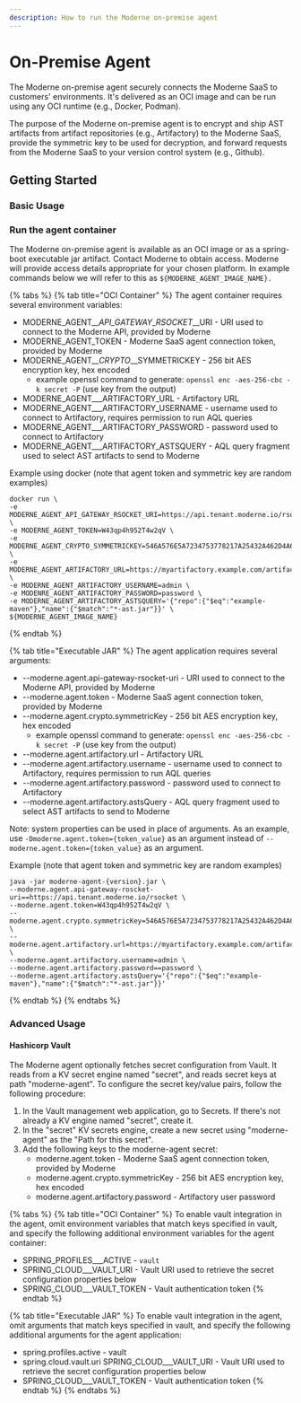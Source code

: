 ```yaml
---
description: How to run the Moderne on-premise agent
---
```


# On-Premise Agent

The Moderne on-premise agent securely connects the Moderne SaaS to customers' environments. It's delivered as an OCI image and can be run using any OCI runtime (e.g., Docker, Podman).&#x20;

The purpose of the Moderne on-premise agent is to encrypt and ship AST artifacts from artifact repositories (e.g., Artifactory) to the Moderne SaaS, provide the symmetric key to be used for decryption, and forward requests from the Moderne SaaS to your version control system (e.g., Github).

## Getting Started

### Basic Usage

### Run the agent container

The Moderne on-premise agent is available as an OCI image or as a spring-boot executable jar artifact. Contact Moderne to obtain access. Moderne will provide access details appropriate for your chosen platform. In example commands below we will refer to this as `${MODERNE_AGENT_IMAGE_NAME}.`

{% tabs %}
{% tab title="OCI Container" %}
The agent container requires several environment variables:

* MODERNE\_AGENT_\__API\_GATEWAY_\__RSOCKET_\__URI - URI used to connect to the Moderne API, provided by Moderne
* MODERNE\_AGENT\_TOKEN - Moderne SaaS agent connection token, provided by Moderne
* MODERNE\_AGENT_\__CRYPTO_\__SYMMETRICKEY - 256 bit AES encryption key, hex encoded
  * example openssl command to generate: `openssl enc -aes-256-cbc -k secret -P` (use key from the output)
* MODERNE\_AGENT_\__ARTIFACTORY\_URL - Artifactory URL
* MODERNE\_AGENT_\__ARTIFACTORY\_USERNAME - username used to connect to Artifactory, requires permission to run AQL queries
* MODERNE\_AGENT_\__ARTIFACTORY\_PASSWORD - password used to connect to Artifactory
* MODERNE\_AGENT_\__ARTIFACTORY\_ASTSQUERY - AQL query fragment used to select AST artifacts to send to Moderne



Example using docker (note that agent token and symmetric key are random examples)

```
docker run \
-e MODERNE_AGENT_API_GATEWAY_RSOCKET_URI=https://api.tenant.moderne.io/rsocket \
-e MODERNE_AGENT_TOKEN=W43qp4h952T4w2qV \
-e MODERNE_AGENT_CRYPTO_SYMMETRICKEY=546A576E5A7234753778217A25432A462D4A614E645267556B58703273357638 \
-e MODERNE_AGENT_ARTIFACTORY_URL=https://myartifactory.example.com/artifactory/ \
-e MODERNE_AGENT_ARTIFACTORY_USERNAME=admin \
-e MODENRE_AGENT_ARTIFACTORY_PASSWORD=password \
-e MODERNE_AGENT_ARTIFACTORY_ASTSQUERY='{"repo":{"$eq":"example-maven"},"name":{"$match":"*-ast.jar"}}' \
${MODERNE_AGENT_IMAGE_NAME}
```
{% endtab %}

{% tab title="Executable JAR" %}
The agent application requires several arguments:

* \--moderne.agent.api-gateway-rsocket-uri - URI used to connect to the Moderne API, provided by Moderne
* \--moderne.agent.token - Moderne SaaS agent connection token, provided by Moderne
* \--moderne.agent.crypto.symmetricKey - 256 bit AES encryption key, hex encoded
  * example openssl command to generate: `openssl enc -aes-256-cbc -k secret -P` (use key from the output)
* \--moderne.agent.artifactory.url - Artifactory URL
* \--moderne.agent.artifactory.username - username used to connect to Artifactory, requires permission to run AQL queries
* \--moderne.agent.artifactory.password - password used to connect to Artifactory
* \--moderne.agent.artifactory.astsQuery - AQL query fragment used to select AST artifacts to send to Moderne

Note: system properties can be used in place of arguments. As an example, use `-Dmoderne.agent.token={token_value}` as an argument instead of `--moderne.agent.token={token_value}` as an argument.

Example (note that agent token and symmetric key are random examples)

```
java -jar moderne-agent-{version}.jar \
--moderne.agent.api-gateway-roscket-uri==https://api.tenant.moderne.io/rsocket \
--moderne.agent.token=W43qp4h952T4w2qV \
--moderne.agent.crypto.symmetricKey=546A576E5A7234753778217A25432A462D4A614E645267556B58703273357638 \
--moderne.agent.artifactory.url=https://myartifactory.example.com/artifactory/ \
--moderne.agent.artifactory.username=admin \
--moderne.agent.artifactory.password==password \
--moderne.agent.artifactory.astsQuery='{"repo":{"$eq":"example-maven"},"name":{"$match":"*-ast.jar"}}'
```
{% endtab %}
{% endtabs %}

###

### Advanced Usage

#### Hashicorp Vault

The Moderne agent optionally fetches secret configuration from Vault. It reads from a KV secret engine named "secret", and reads secret keys at path "moderne-agent". To configure the secret key/value pairs, follow the following procedure:

1. In the Vault management web application, go to Secrets. If there's not already a KV engine named "secret", create it.
2. In the "secret" KV secrets engine, create a new secret using "moderne-agent" as the "Path for this secret".&#x20;
3. Add the following keys to the moderne-agent secret:
   * moderne.agent.token - Moderne SaaS agent connection token, provided by Moderne
   * moderne.agent.crypto.symmetricKey - 256 bit AES encryption key, hex encoded
   * moderne.agent.artifactory.password - Artifactory user password

{% tabs %}
{% tab title="OCI Container" %}
To enable vault integration in the agent, omit environment variables that match keys specified in vault, and specify the following additional environment variables for the agent container:

* SPRING\_PROFILES_\__ACTIVE - `vault`
* SPRING\_CLOUD_\__VAULT\_URI - Vault URI used to retrieve the secret configuration properties below
* SPRING\_CLOUD_\__VAULT\_TOKEN - Vault authentication token
{% endtab %}

{% tab title="Executable JAR" %}
To enable vault integration in the agent, omit arguments that match keys specified in vault, and specify the following additional arguments for the agent application:

* spring.profiles.active - vault
* spring.cloud.vault.uri SPRING\_CLOUD_\__VAULT\_URI - Vault URI used to retrieve the secret configuration properties below
* SPRING\_CLOUD_\__VAULT\_TOKEN - Vault authentication token
{% endtab %}
{% endtabs %}
